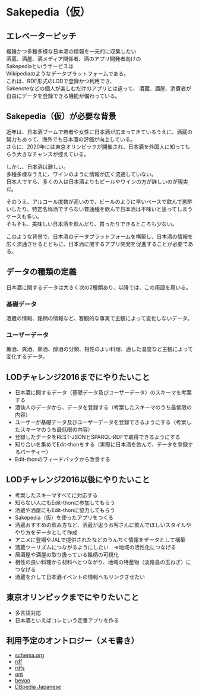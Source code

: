 # Sakepedia（仮）

## エレベーターピッチ

複雑かつ多種多様な日本酒の情報を一元的に収集したい  
酒蔵、酒屋、酒メディア関係者、酒のアプリ開発者向けの  
Sakepediaというサービスは  
Wikipediaのようなデータプラットフォームである。  
これは、RDF形式のLODで登録かつ利用でき、  
Sakenoteなどの個人が楽しむだけのアプリとは違って、
酒蔵、酒屋、消費者が自由にデータを登録できる機能が備わっている。

## Sakepedia（仮）が必要な背景

近年は、日本酒ブームで若者や女性に日本酒が広まってきているうえに、酒蔵の努力もあって、海外でも日本酒の評価が向上している。  
さらに、2020年には東京オリンピックが開催され、日本酒を外国人に知ってもらう大きなチャンスが控えている。

しかし、日本酒は難しい。  
多種多様なうえに、ワインのように情報が広く流通していない。  
日本人ですら、多くの人は日本酒よりもビールやワインの方が詳しいのが現実だ。  

そのうえ、アルコール度数が高いので、ビールのように早いペースで飲んで悪酔いしたり、特定名称酒ですらない普通種を飲んで日本酒は不味いと思ってしまうケースも多い。  
そもそも、美味しい日本酒を飲んだり、買ったりできるところも少ない。  

このような背景で、日本酒のデータプラットフォームを構築し、日本酒の情報を広く流通させるとともに、日本酒に関するアプリ開発を促進することが必要である。

## データの種類の定義

日本酒に関するデータは大きく次の2種類あり、以降では、この用語を用いる。

### 基礎データ

酒蔵の情報、銘柄の情報など、客観的な事実で主観によって変化しないデータ。

### ユーザーデータ

薫酒、爽酒、熟酒、醇酒の分類、相性のよい料理、適した温度など主観によって変化するデータ。

## LODチャレンジ2016までにやりたいこと

* 日本酒に関するデータ（基礎データ及びユーザーデータ）のスキーマを考案する
* 酒仙人のデータから、データを登録する（考案したスキーマのうち最低限の内容）
* ユーザーが基礎データ及びユーザーデータを登録できるようにする（考案したスキーマのうち最低限の内容）
* 登録したデータをREST-JSONとSPARQL-RDFで取得できるようにする
* 知り合いを集めてEdit-thonをする（実際に日本酒を飲んで、データを登録するパーティー）
* Edit-thonのフィードバックから改善する

## LODチャレンジ2016以後にやりたいこと

* 考案したスキーマすべてに対応する
* 知らない人にもEdit-thonに参加してもらう
* 酒蔵や酒屋にもEdit-thonに協力してもらう
* Sakepedia（仮）を使ったアプリをつくる
* 酒蔵おすすめの飲み方など、酒蔵が思うお客さんに飲んでほしいスタイルややり方をデータとして作成
* アニメに登場やJALで提供されたなどのうんちく情報をデータとして構築
* 酒蔵ツーリズムにつながるようにしたい　⇒地域の活性化につなげる
* 居酒屋や酒屋の取り扱っている銘柄の可視化
* 相性の良い料理から材料へとつながり、地域の特産物（淡路島の玉ねぎ）につなげる
* 酒蔵を介して日本酒イベントの情報へもリンクさせたい

## 東京オリンピックまでにやりたいこと

* 多言語対応
* 日本酒といえばコレという定番アプリを作る

## 利用予定のオントロジー（メモ書き）
+ [schema.org](http://schema.org/)
+ [rdf](http://www.w3.org/1999/02/22-rdf-syntax-ns#)
+ [rdfs](http://www.w3.org/2000/01/rdf-schema#)
+ [ont](http://www.daml.org/2001/03/daml-ont#)
+ [bevon](http://rdfs.co/bevon/)
+ [DBpedia Japanese](http://ja.dbpedia.org/)
